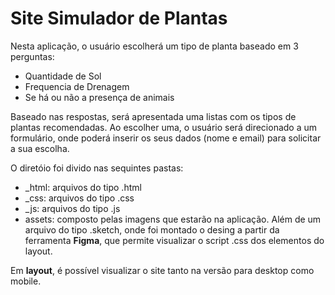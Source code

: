 # Site Simulador de Plantas 

Nesta aplicação, o usuário escolherá um tipo de planta baseado em 3 perguntas:

- Quantidade de Sol 
- Frequencia de Drenagem 
- Se há ou não a presença de animais 

Baseado nas respostas, será apresentada uma listas com os tipos de plantas recomendadas. Ao escolher uma, o usuário será direcionado a um 
formulário, onde poderá inserir os seus dados (nome e email) para solicitar a sua escolha. 

O diretóio foi divido nas sequintes pastas: 

- _html: arquivos do tipo .html
- _css: arquivos do tipo .css
- _js: arquivos do tipo .js
- assets: composto pelas imagens que estarão na aplicação. Além de um arquivo do tipo .sketch, onde foi montado o desing a partir da 
ferramenta <strong>Figma</strong>, que permite visualizar o script .css dos elementos do layout. 

Em <strong>layout</strong>, é possível visualizar o site tanto na versão para desktop como mobile. 
